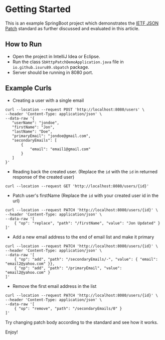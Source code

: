 # Getting Started

This is an example SpringBoot project which demonstrates the [IETF JSON Patch](https://datatracker.ietf.org/doc/html/rfc6902#section-4.1) standard as
further discussed and evaluated in this article.

## How to Run
 * Open the project in IntelliJ Idea or Eclipse.
 * Run the class `SbHttpPatchDemoApplication.java` file in `io.github.isuru89.sbpatch` package.
 * Server should be running in 8080 port.

## Example Curls

 * Creating a user with a single email
 ```shell
curl --location --request POST 'http://localhost:8080/users' \
--header 'Content-Type: application/json' \
--data-raw '{
    "userName": "jondoe",
    "firstName": "Jon",
    "lastName": "Doe",
    "primaryEmail": "jondoe@gmail.com",
    "secondaryEmails": [
        {
            "email": "email1@gmail.com"
        }
    ]
}'
```

 * Reading back the created user. (Replace the `id` with the `id` in returned response of the created user)
```shell
curl --location --request GET 'http://localhost:8080/users/{id}'
```

 * Patch user's firstName (Replace the `id` with your created user id in the url)
```shell
curl --location --request PATCH 'http://localhost:8080/users/{id}' \
--header 'Content-Type: application/json' \
--data-raw '[
    { "op": "replace", "path": "/firstName", "value": "Jon Updated" }
]'
```

  * Add a new email address to the end of email list and make it primary
```shell
curl --location --request PATCH 'http://localhost:8080/users/{id}' \
--header 'Content-Type: application/json' \
--data-raw '[
    { "op": "add", "path": "/secondaryEmails/-", "value": { "email": "email2@yahoo.com" }},
    { "op": "add", "path": "/primaryEmail", "value": "email2@yahoo.com" }
]'
```

 * Remove the first email address in the list
```shell
curl --location --request PATCH 'http://localhost:8080/users/{id}' \
--header 'Content-Type: application/json' \
--data-raw '[
    { "op": "remove", "path": "/secondaryEmails/0" }
]'
```

Try changing patch body according to the standard and see how it works.

Enjoy!